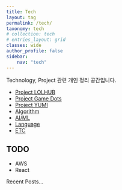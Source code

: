 ```yaml
---
title: Tech
layout: tag
permalink: /tech/
taxonomy: tech
# collection: tech
# entries_layout: grid
classes: wide
author_profile: false
sidebar:
    nav: "tech"
---
```

Technology, Project 관련 개인 정리 공간입니다.

- [Project LOLHUB](/tech/lolhub/)
- [Project Game Dots](/tech/gamedots/)
- [Project YUMI](/tech/yumi/)
- [Algorithm](/tech/algorithm/)
- [AI/ML](/tech/AIML/)
- [Language](/tech/language/)
- [ETC](/tech/ETC/)

## TODO

- AWS
- React

Recent Posts...
